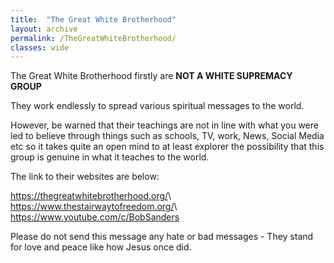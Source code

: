 ```yaml
---
title:  "The Great White Brotherhood"
layout: archive
permalink: /TheGreatWhiteBrotherhood/
classes: wide
---
```


The Great White Brotherhood firstly are **NOT A WHITE SUPREMACY GROUP**

They work endlessly to spread various spiritual messages to the world.

However, be warned that their teachings are not in line with what you were led to believe through things such as schools, TV, work, News, Social Media etc so it takes quite an open mind to at least explorer the possibility that this group is genuine in what it teaches to the world.

The link to their websites are below:

<https://thegreatwhitebrotherhood.org/>\\
<https://www.thestairwaytofreedom.org/>\\
<https://www.youtube.com/c/BobSanders>

Please do not send this message any hate or bad messages - They stand for love and peace like how Jesus once did.
